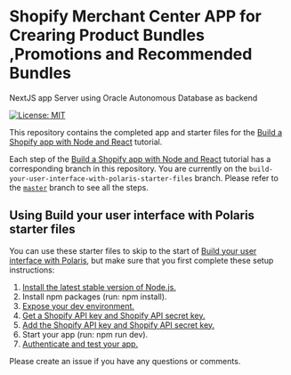 # Shopify Merchant Center APP for Crearing Product Bundles ,Promotions and Recommended Bundles
NextJS app Server using Oracle Autonomous Database as backend

[![License: MIT](https://img.shields.io/badge/License-MIT-green.svg)](LICENSE.md)

This repository contains the completed app and starter files for the [Build a Shopify app with Node and React](https://developers.shopify.com/tutorials/build-a-shopify-app-with-node-and-react) tutorial.

Each step of the [Build a Shopify app with Node and React](https://developers.shopify.com/tutorials/build-a-shopify-app-with-node-and-react) tutorial has a corresponding branch in this repository. You are currently on the `build-your-user-interface-with-polaris-starter-files` branch. Please refer to the [`master`](https://github.com/Shopify/shopify-demo-app-node-react/tree/master) branch to see all the steps.

## Using Build your user interface with Polaris starter files

You can use these starter files to skip to the start of [Build your user interface with Polaris](https://developers.shopify.com/tutorials/build-a-shopify-app-with-node-and-react/build-your-user-interface-with-polaris), but make sure that you first complete these setup instructions:

1. [Install the latest stable version of Node.js.](https://developers.shopify.com/tutorials/build-a-shopify-app-with-node-and-react/set-up-your-app#install-the-latest-stable-version)
2. Install npm packages (run: npm install).
3. [Expose your dev environment.](https://developers.shopify.com/tutorials/build-a-shopify-app-with-node-and-react/embed-your-app-in-shopify#expose-your-dev-environment)
4. [Get a Shopify API key and Shopify API secret key.](https://developers.shopify.com/tutorials/build-a-shopify-app-with-node-and-react/embed-your-app-in-shopify#get-a-shopify-api-key)
5. [Add the Shopify API key and Shopify API secret key.](https://developers.shopify.com/tutorials/build-a-shopify-app-with-node-and-react/embed-your-app-in-shopify#add-the-shopify-api-key)
6. Start your app (run: npm run dev).
7. [Authenticate and test your app.](https://developers.shopify.com/tutorials/build-a-shopify-app-with-node-and-react/embed-your-app-in-shopify#authenticate-and-test)

Please create an issue if you have any questions or comments.
